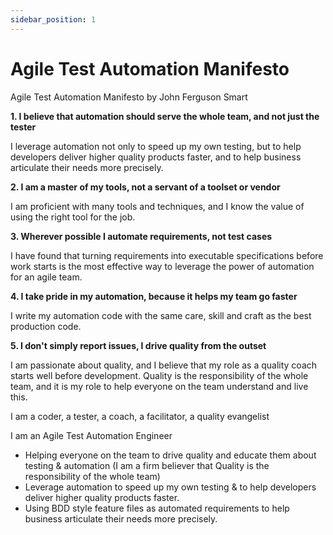 ```yaml
---
sidebar_position: 1
---
```


# Agile Test Automation Manifesto
Agile Test Automation Manifesto by John Ferguson Smart

**1. I believe that automation should serve the whole team, and not just the tester**

I leverage automation not only to speed up my own testing, but to help developers deliver higher quality products faster, and to help business articulate their needs more precisely.

**2. I am a master of my tools, not a servant of a toolset or vendor**

I am proficient with many tools and techniques, and I know the value of using the right tool for the job.

**3. Wherever possible I automate requirements, not test cases**

I have found that turning requirements into executable specifications before work starts is the most effective way to leverage the power of automation for an agile team.

**4. I take pride in my automation, because it helps my team go faster**

I write my automation code with the same care, skill and craft as the best production code.

**5. I don't simply report issues, I drive quality from the outset**

I am passionate about quality, and I believe that my role as a quality coach starts well before development. Quality is the responsibility of the whole team, and it is my role to help everyone on the team understand and live this.

I am a coder, a tester, a coach, a facilitator, a quality evangelist

I am an Agile Test Automation Engineer

- Helping everyone on the team to drive quality and educate them about testing & automation (I am a firm believer that Quality is the responsibility of the whole team)
- Leverage automation to speed up my own testing & to help developers deliver higher quality products faster.
- Using BDD style feature files as automated requirements to help business articulate their needs more precisely.
